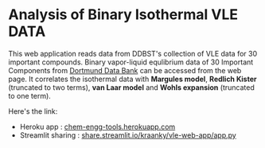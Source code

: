 
# Analysis of Binary Isothermal VLE DATA

This web application reads data from DDBST's collection of VLE data for 30 important compounds.
Binary vapor-liquid equlibrium data of 30 Important Components from [Dortmund Data Bank](http://www.ddbst.com/en/EED/VLE/VLEindex.php) can be accessed from the web page. It correlates the isothermal data with **Margules model**, **Redlich Kister** (truncated to two terms), **van Laar model** and **Wohls expansion** (truncated to one term).

Here's the link: 
* Heroku app : [chem-engg-tools.herokuapp.com](https://chem-engg-tools.herokuapp.com)
* Streamlit sharing : [share.streamlit.io/kraanky/vle-web-app/app.py](https://share.streamlit.io/kraanky/vle-web-app/app.py)
